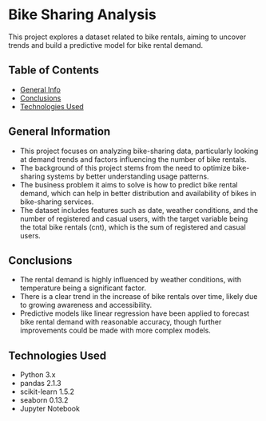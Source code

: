 # Bike Sharing Analysis

This project explores a dataset related to bike rentals, aiming to uncover trends and build a predictive model for bike rental demand.

## Table of Contents

- [General Info](#general-information)
- [Conclusions](#conclusions)
- [Technologies Used](#general-information)

## General Information

- This project focuses on analyzing bike-sharing data, particularly looking at demand trends and factors influencing the number of bike rentals.
- The background of this project stems from the need to optimize bike-sharing systems by better understanding usage patterns.
- The business problem it aims to solve is how to predict bike rental demand, which can help in better distribution and availability of bikes in bike-sharing services.
- The dataset includes features such as date, weather conditions, and the number of registered and casual users, with the target variable being the total bike rentals (cnt), which is the sum of registered and casual users.

## Conclusions

- The rental demand is highly influenced by weather conditions, with temperature being a significant factor.
- There is a clear trend in the increase of bike rentals over time, likely due to growing awareness and accessibility.
- Predictive models like linear regression have been applied to forecast bike rental demand with reasonable accuracy, though further improvements could be made with more complex models.

## Technologies Used

- Python 3.x
- pandas 2.1.3
- scikit-learn 1.5.2
- seaborn 0.13.2
- Jupyter Notebook
